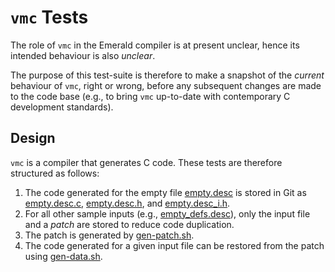 # `vmc` Tests

The role of `vmc` in the Emerald compiler is at present unclear, hence
its intended behaviour is also _unclear_.

The purpose of this test-suite is therefore to make a snapshot of the
_current_ behaviour of `vmc`, right or wrong, before any subsequent
changes are made to the code base (e.g., to bring `vmc` up-to-date
with contemporary C development standards).

## Design

`vmc` is a compiler that generates C code. These tests are therefore
structured as follows:

1. The code generated for the empty file [empty.desc](data/empty.desc)
   is stored in Git as [empty.desc.c](data/empty.desc.c),
   [empty.desc.h](data/empty.desc.h), and
   [empty.desc_i.h](data/empty.desc_i.h).
2. For all other sample inputs (e.g.,
   [empty_defs.desc](data/empty_defs.desc)), only the input file and
   a _patch_ are stored to reduce code duplication.
  1. The patch is generated by [gen-patch.sh](gen-patch.sh).
  2. The code generated for a given input file can be restored from
     the patch using [gen-data.sh](gen-data.sh).

